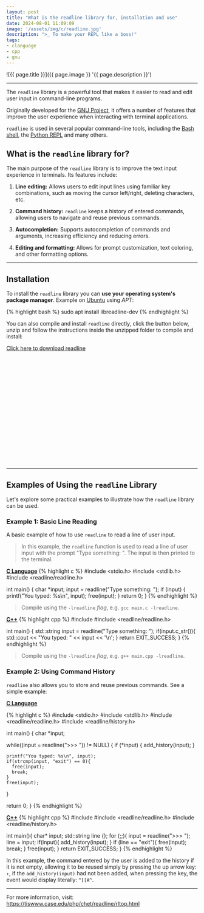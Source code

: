 ```yaml
---
layout: post
title: "What is the readline library for, installation and use"
date: 2024-08-01 11:09:09
image: '/assets/img/c/readline.jpg'
description: ">_ To make your REPL like a boss!"
tags:
- clanguage
- cpp
- gnu
---
```


![{{ page.title }}]({{ page.image }} '{{ page.description }}')

---

The `readline` library is a powerful tool that makes it easier to read and edit user input in command-line programs.

Originally developed for the [GNU Project](https://terminalroot.com/tags#gnu), it offers a number of features that improve the user experience when interacting with terminal applications.

`readline` is used in several popular command-line tools, including the [Bash shell](https://terminalroot.com/tags#bash), the [Python REPL](https://terminalroot.com/tags#python) and many others.

## What is the `readline` library for?
The main purpose of the `readline` library is to improve the text input experience in terminals. Its features include:

1. **Line editing:** Allows users to edit input lines using familiar key combinations, such as moving the cursor left/right, deleting characters, etc.

2. **Command history:** `readline` keeps a history of entered commands, allowing users to navigate and reuse previous commands.

3. **Autocompletion:** Supports autocompletion of commands and arguments, increasing efficiency and reducing errors.

4. **Editing and formatting:** Allows for prompt customization, text coloring, and other formatting options.

---

## Installation
To install the `readline` library you can **use your operating system's package manager**. Example on [Ubuntu](https://terminalroot.com/tags#ubuntu) using *APT*:

{% highlight bash %}
sudo apt install libreadline-dev
{% endhighlight %}

You can also compile and install `readline` directly, click the button below, unzip and follow the instructions inside the unzipped folder to compile and install:

<a href="ftp://ftp.cwru.edu/pub/bash/readline-8.2.tar.gz" class="btn btn-danger btn-lg">Click here to download readline</a>


<!-- SQUARE - GAMES ROOT -->
<script async src="//pagead2.googlesyndication.com/pagead/js/adsbygoogle.js"></script>
<ins class="adsbygoogle"
style="display:inline-block;width:336px;height:280px"
data-ad-client="ca-pub-2838251107855362"
data-ad-slot="5351066970"></ins>
<script>
(adsbygoogle = window.adsbygoogle || []).push({});
</script>

---

## Examples of Using the `readline` Library
Let's explore some practical examples to illustrate how the `readline` library can be used.

### Example 1: Basic Line Reading
A basic example of how to use `readline` to read a line of user input.
> In this example, the `readline` function is used to read a line of user input with the prompt "Type something: ". The input is then printed to the terminal.

**[C Language](https://terminalroot.com/tags#clanguage)**
{% highlight c %}
#include <stdio.h>
#include <stdlib.h>
#include <readline/readline.h>

int main() {
    char *input;
    input = readline("Type something: ");
    if (input) {
        printf("You typed: %s\n", input);
        free(input);
    }
    return 0;
}
{% endhighlight %}
> Compile using the `-lreadline` *flag*, e.g. `gcc main.c -lreadline`.

**[C++](https://terminalroot.com/tags#cpp)**
{% highlight cpp %}
#include <iostream>
#include <readline/readline.h>

int main() {
    std::string input = readline("Type something: ");
    if(input.c_str()){
        std::cout << "You typed: " << input << '\n';
    }
    return EXIT_SUCCESS;
}
{% endhighlight %}
> Compile using the `-lreadline` *flag*, e.g. `g++ main.cpp -lreadline`.

### Example 2: Using Command History
`readline` also allows you to store and reuse previous commands. See a simple example: 

**[C Language](https://terminalroot.com/tags#clanguage)** 

{% highlight c %}
#include <stdio.h>
#include <stdlib.h>
#include <readline/readline.h>
#include <readline/history.h>

int main() {
  char *input;

  while((input = readline(">>> ")) != NULL) {
    if (*input) {
      add_history(input);
    }

    printf("You typed: %s\n", input);
    if(strcmp(input, "exit") == 0){
      free(input);
      break;
    }
    free(input);
  }

  return 0;
}
{% endhighlight %}

**[C++](https://terminalroot.com/tags#cpp)** 
{% highlight cpp %}
#include <iostream>
#include <readline/readline.h>
#include <readline/history.h>

int main(){
  char* input;
  std::string line {};
  for (;;){
    input = readline(">>> ");
    line = input;
    if(input){
      add_history(input);
    }
    if (line == "exit"){
      free(input);
      break;
    }
    free(input);
  }
  return EXIT_SUCCESS;
}
{% endhighlight %}

In this example, the command entered by the user is added to the history if it is not empty, allowing it to be reused simply by pressing the up arrow key: `↑`, if the `add_history(input)` had not been added, when pressing the key, the event would display literally: `^[[A^`.

---

For more information, visit: <https://tiswww.case.edu/php/chet/readline/rltop.html>


